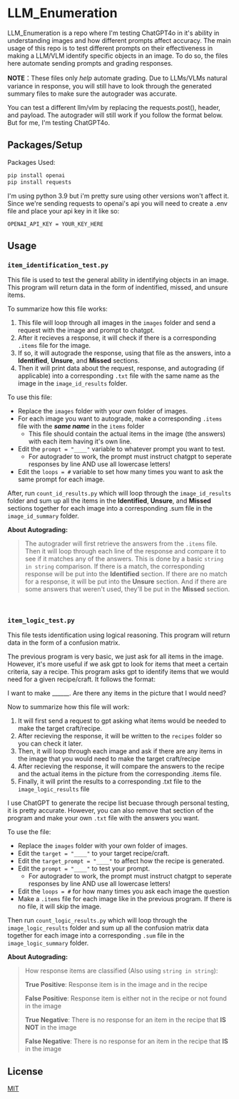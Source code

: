 # LLM_Enumeration


LLM_Enumeration is a repo where I'm testing ChatGPT4o in it's ability in understanding images and how different prompts affect accuracy. The main usage of this repo is to test different prompts on their effectiveness in making a LLM/VLM identify specific objects in an image. To do so, the files here automate sending prompts and grading responses. 

**NOTE**：These files only *help* automate grading. Due to LLMs/VLMs natural variance in response, you will still have to look through the generated summary files to make sure the autograder was accurate. 

You can test a different llm/vlm by replacing the requests.post(), header, and payload. The autograder will still work if you follow the format below. But for me, I'm testing ChatGPT4o.

## Packages/Setup
<p>Packages Used:</p>

```bash
pip install openai
pip install requests
```
<p>
  I'm using python 3.9 but i'm pretty sure using other versions won't affect it.<br> 
  Since we're sending requests to openai's api you will need to create a .env file and place your api key in it like so:
</p>

```.env
OPENAI_API_KEY = YOUR_KEY_HERE
```

## Usage
### ```item_identification_test.py```

This file is used to test the general ability in identifying objects in an image. This program will return data in the form of indentified, missed, and unsure items.

To summarize how this file works:
1. This file will loop through all images in the ```images``` folder and send a request with the image and prompt to chatgpt.<br>
2. After it recieves a response, it will check if there is a corresponding ```.items``` file for the image. <br>
3. If so, it will autograde the response, using that file as the answers, into a **Identified**, **Unsure**, and **Missed** sections.<br>
4. Then it will print data about the request, response, and autograding (if applicable) into a corresponding ```.txt``` file with the same name as the image in the ```image_id_results``` folder.<br>

To use this file:
- Replace the ```images``` folder with your own folder of images.
- For each image you want to autograde, make a corresponding ```.items``` file with the ***same name*** in the ```items``` folder
   - This file should contain the actual items in the image (the answers) with each item having it's own line.
- Edit the ```prompt = "____"``` variable to whatever prompt you want to test.
  - For autograder to work, the prompt must instruct chatgpt to seperate responses by line AND use all lowercase letters!
- Edit the ```loops = #``` variable to set how many times you want to ask the same prompt for each image.

After, run ```count_id_results.py``` which will loop through the ```image_id_results``` folder and sum up all the items in the **Identified**, **Unsure**, and **Missed** sections together for each image into a corresponding .sum file in the ```image_id_summary``` folder.

**About Autograding:**

> The autograder will first retrieve the answers from the ```.items``` file. Then it will loop through each line of the response and compare it to see if it matches any of the answers. This is done by a basic ```string in string``` comparison. If there is a match, the corresponding response will be put into the **Identified** section. If there are no match for a response, it will be put into the **Unsure** section. And if there are some answers that weren't used, they'll be put in the **Missed** section.
<br>

### ```item_logic_test.py```
This file tests identification using logical reasoning. This program will return data in the form of a confusion matrix.

The previous program is very basic, we just ask for all items in the image. However, it's more useful if we ask gpt to look for items that meet a certain criteria, say a recipe. This program asks gpt to identify items that we would need for a given recipe/craft. It follows the format: <br>

I want to make ______. Are there any items in the picture that I would need?

Now to summarize how this file will work:
1. It will first send a request to gpt asking what items would be needed to make the target craft/recipe.
2. After recieving the response, it will be written to the ```recipes``` folder so you can check it later.
3. Then, it will loop through each image and ask if there are any items in the image that you would need to make the target craft/recipe
4. After recieving the response, it will compare the answers to the recipe and the actual items in the picture from the corresponding .items file.
5. Finally, it will print the results to a corresponding .txt file to the ```image_logic_results``` file

I use ChatGPT to generate the recipe list becuase through personal testing, it is pretty accurate. However, you can also remove that section of the program and make your own ```.txt``` file with the answers you want.

To use the file:
- Replace the ```images``` folder with your own folder of images.
- Edit the ```target = "____"``` to your target recipe/craft.
- Edit the ```target_prompt = "____"``` to affect how the recipe is generated.
- Edit the ```prompt = "____"``` to test your prompt.
  - For autograder to work, the prompt must instruct chatgpt to seperate responses by line AND use all lowercase letters!
- Edit the ```loops = #``` for how many times you ask each image the question
- Make a ```.items``` file for each image like in the previous program. If there is no file, it will skip the image.

Then run ```count_logic_results.py``` which will loop through the ```image_logic_results``` folder and sum up all the confusion matrix data together for each image into a corresponding ```.sum``` file in the ```image_logic_summary``` folder.

**About Autograding:**
> How response items are classified (Also using ```string in string```):
> 
> **True Positive**:  Response item is in the image and in the recipe
> 
> **False Positive**:  Response item is either not in the recipe or not found in the image
> 
> **True Negative**:  There is no response for an item in the recipe that **IS NOT** in the image
> 
> **False Negative**:  There is no response for an item in the recipe that **IS** in the image


## License

[MIT](https://choosealicense.com/licenses/mit/)
